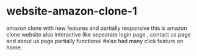 # website-amazon-clone-1
amazon clone with new features and partially responsive
this is amazon clone website also interactive like sepearate login page ,
contact us page and about us page partially functional #also had many click feature on home.
